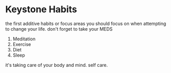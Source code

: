 # Keystone Habits
the first additive habits or focus areas you should focus on when attempting to change your life.
don't forget to take your MEDS
1. Meditation
2. Exercise
3. Diet
4. Sleep

it's taking care of your body and mind. self care. 